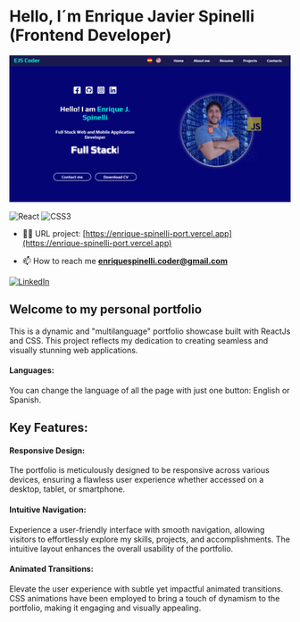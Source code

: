 <h1>Hello, I´m Enrique Javier Spinelli (Frontend Developer)</h1>

![IMAGE](portfolio_image.png)

![React](https://img.shields.io/badge/react-%2320232a.svg?style=for-the-badge&logo=react&logoColor=%2361DAFB) ![CSS3](https://img.shields.io/badge/css3-%231572B6.svg?style=for-the-badge&logo=css3&logoColor=white)

- 👨‍💻 URL project: [https://enrique-spinelli-port.vercel.app](https://enrique-spinelli-port.vercel.app)

- 📫 How to reach me **enriquespinelli.coder@gmail.com**

[![LinkedIn](https://img.shields.io/badge/LinkedIn-%230077B5.svg?logo=linkedin&logoColor=white)](https://linkedin.com/in/enrique-javier-spinelli-coder) 

<h2>Welcome to my personal portfolio</h2>
<p>This is a dynamic and "multilanguage" portfolio showcase built with ReactJs and CSS. This project reflects my dedication to creating seamless and visually stunning web applications.</p>

<h4>Languages:</h4>
<p>You can change the language of all the page with just one button: English or Spanish.</p>

<h2>Key Features:</h2>
<h4>Responsive Design:</h4>
<p>The portfolio is meticulously designed to be responsive across various devices, ensuring a flawless user experience whether accessed on a desktop, tablet, or smartphone.</p>

<h4>Intuitive Navigation:</h4>
<p>Experience a user-friendly interface with smooth navigation, allowing visitors to effortlessly explore my skills, projects, and accomplishments. The intuitive layout enhances the overall usability of the portfolio.</p>

<h4>Animated Transitions:</h4>
<p>Elevate the user experience with subtle yet impactful animated transitions. CSS animations have been employed to bring a touch of dynamism to the portfolio, making it engaging and visually appealing.
</p>



